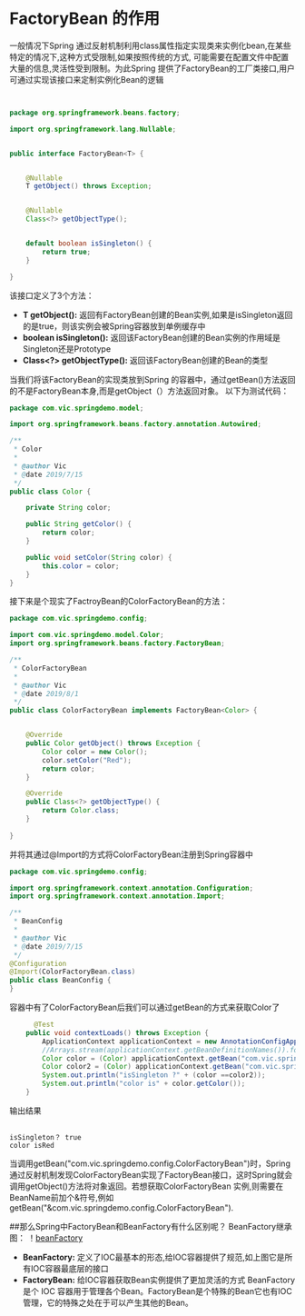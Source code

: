# FactoryBean 的作用
一般情况下Spring 通过反射机制利用class属性指定实现类来实例化bean,在某些特定的情况下,这种方式受限制,如果按照传统的方式, 可能需要在配置文件中配置大量的信息,灵活性受到限制。为此Spring 提供了FactoryBean的工厂类接口,用户可通过实现该接口来定制实例化Bean的逻辑
```java


package org.springframework.beans.factory;

import org.springframework.lang.Nullable;


public interface FactoryBean<T> {


    @Nullable
    T getObject() throws Exception;


    @Nullable
    Class<?> getObjectType();


    default boolean isSingleton() {
        return true;
    }

}


```

该接口定义了3个方法：
+ **T getObject():** 返回有FactoryBean创建的Bean实例,如果是isSingleton返回的是true，则该实例会被Spring容器放到单例缓存中
+ **boolean isSingleton():** 返回该FactoryBean创建的Bean实例的作用域是Singleton还是Prototype
+ **Class<?> getObjectType():** 返回该FactoryBean创建的Bean的类型

当我们将该FactoryBean的实现类放到Spring 的容器中，通过getBean()方法返回的不是FactoryBean本身,而是getObject（）方法返回对象。
以下为测试代码：
```java
package com.vic.springdemo.model;

import org.springframework.beans.factory.annotation.Autowired;

/**
 * Color
 *
 * @author Vic
 * @date 2019/7/15
 */
public class Color {

    private String color;

    public String getColor() {
        return color;
    }

    public void setColor(String color) {
        this.color = color;
    }
}

```

接下来是个现实了FactroyBean的ColorFactoryBean的方法：
```java
package com.vic.springdemo.config;

import com.vic.springdemo.model.Color;
import org.springframework.beans.factory.FactoryBean;

/**
 * ColorFactoryBean
 *
 * @author Vic
 * @date 2019/8/1
 */
public class ColorFactoryBean implements FactoryBean<Color> {


    @Override
    public Color getObject() throws Exception {
        Color color = new Color();
        color.setColor("Red");
        return color;
    }

    @Override
    public Class<?> getObjectType() {
        return Color.class;
    }
    
}


```
并将其通过@Import的方式将ColorFactoryBean注册到Spring容器中
```java
package com.vic.springdemo.config;

import org.springframework.context.annotation.Configuration;
import org.springframework.context.annotation.Import;

/**
 * BeanConfig
 *
 * @author Vic
 * @date 2019/7/15
 */
@Configuration
@Import(ColorFactoryBean.class)
public class BeanConfig {
}

```

容器中有了ColorFactoryBean后我们可以通过getBean的方式来获取Color了
```java
      @Test
    public void contextLoads() throws Exception {
        ApplicationContext applicationContext = new AnnotationConfigApplicationContext(BeanConfig.class);
        //Arrays.stream(applicationContext.getBeanDefinitionNames()).forEach(System.out::println);
        Color color = (Color) applicationContext.getBean("com.vic.springdemo.config.ColorFactoryBean");
        Color color2 = (Color) applicationContext.getBean("com.vic.springdemo.config.ColorFactoryBean");
        System.out.println("isSingleton ?" + (color ==color2));
        System.out.println("color is" + color.getColor());
    }

```
输出结果
```

isSingleton？ true
color isRed

```

当调用getBean("com.vic.springdemo.config.ColorFactoryBean")时，Spring通过反射机制发现ColorFactoryBean实现了FactoryBean接口，这时Spring就会调用getObject()方法将对象返回。若想获取ColorFactoryBean 实例,则需要在BeanName前加个&符号,例如getBean("&com.vic.springdemo.config.ColorFactoryBean").

##那么Spring中FactoryBean和BeanFactory有什么区别呢？
BeanFactory继承图：
！[beanFactory](../pic/BeanFactory.png)
+ **BeanFactory:** 定义了IOC最基本的形态,给IOC容器提供了规范,如上图它是所有IOC容器最底层的接口
+ **FactoryBean:** 给IOC容器获取Bean实例提供了更加灵活的方式
BeanFactory是个 IOC 容器用于管理各个Bean。FactoryBean是个特殊的Bean它也有IOC管理，它的特殊之处在于可以产生其他的Bean。


